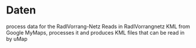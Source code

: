 # Daten

process data for the RadlVorrang-Netz
Reads in RadlVorrangnetz KML from Google MyMaps, processes it and produces KML files that can be read in by uMap

